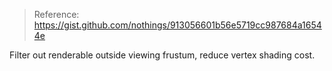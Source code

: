 > Reference: https://gist.github.com/nothings/913056601b56e5719cc987684a16544e

Filter out renderable outside viewing frustum, reduce vertex shading cost.